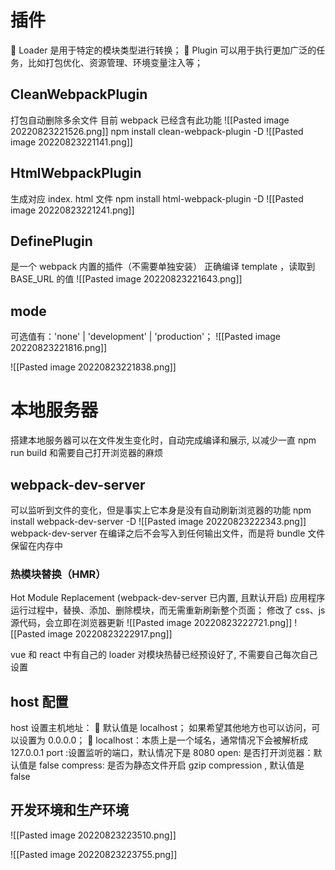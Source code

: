 # 插件
 Loader 是用于特定的模块类型进行转换；
 Plugin 可以用于执行更加广泛的任务，比如打包优化、资源管理、环境变量注入等；

## CleanWebpackPlugin
打包自动删除多余文件
目前 webpack 已经含有此功能
![[Pasted image 20220823221526.png]]
npm install clean-webpack-plugin -D
![[Pasted image 20220823221141.png]]

## HtmlWebpackPlugin
 生成对应 index. html 文件
 npm install html-webpack-plugin -D
 ![[Pasted image 20220823221241.png]]

## DefinePlugin
是一个 webpack 内置的插件（不需要单独安装）
正确编译 template ，读取到 BASE_URL 的值
![[Pasted image 20220823221643.png]]

## mode
可选值有：'none' | 'development' | 'production'；
![[Pasted image 20220823221816.png]]

![[Pasted image 20220823221838.png]]

# 本地服务器
搭建本地服务器可以在文件发生变化时，自动完成编译和展示, 以减少一直 npm run build 和需要自己打开浏览器的麻烦

## webpack-dev-server
可以监听到文件的变化，但是事实上它本身是没有自动刷新浏览器的功能
npm install webpack-dev-server -D
![[Pasted image 20220823222343.png]]
webpack-dev-server 在编译之后不会写入到任何输出文件，而是将 bundle 文件保留在内存中

### 热模块替换（HMR）
Hot Module Replacement  (webpack-dev-server 已内置, 且默认开启)
应用程序运行过程中，替换、添加、删除模块，而无需重新刷新整个页面；
修改了 css、js 源代码，会立即在浏览器更新
![[Pasted image 20220823222721.png]]
![[Pasted image 20220823222917.png]]

vue 和 react 中有自己的 loader 对模块热替已经预设好了, 不需要自己每次自己设置

## host 配置
host 设置主机地址：  默认值是 localhost；
如果希望其他地方也可以访问，可以设置为 0.0.0.0；
 localhost：本质上是一个域名，通常情况下会被解析成 127.0.0.1
port :设置监听的端口，默认情况下是 8080
open: 是否打开浏览器：默认值是 false
compress: 是否为静态文件开启 gzip compression , 默认值是 false

## 开发环境和生产环境
![[Pasted image 20220823223510.png]]

![[Pasted image 20220823223755.png]]